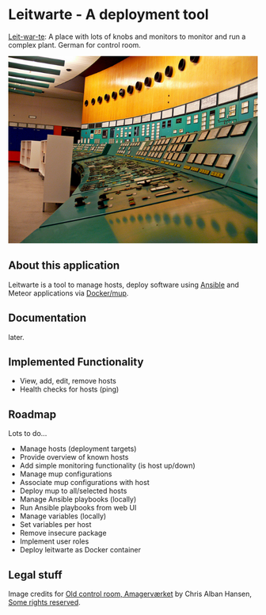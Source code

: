 # Leitwarte - A deployment tool 
[Leit-war-te](https://www.howtopronounce.com/german/leitwarte/): A place with lots of knobs and monitors to monitor and run a complex plant. German for control room. 

![Control Room](doc/img/controlroom.jpg)

## About this application
Leitwarte is a tool to manage hosts, deploy software using [Ansible](http://www.ansible.com/) and Meteor applications via [Docker/mup](https://github.com/arunoda/meteor-up).

## Documentation

later.

## Implemented Functionality

- View, add, edit, remove hosts
- Health checks for hosts (ping)

## Roadmap

Lots to do...

- Manage hosts (deployment targets)
- Provide overview of known hosts
- Add simple monitoring functionality (is host up/down)
- Manage mup configurations
- Associate mup configurations with host
- Deploy mup to all/selected hosts
- Manage Ansible playbooks (locally)
- Run Ansible playbooks from web UI
- Manage variables (locally)
- Set variables per host
- Remove insecure package
- Implement user roles
- Deploy leitwarte as Docker container

## Legal stuff

Image credits for [Old control room, Amagerværket](https://www.flickr.com/photos/chrisalban/15217591075/in/photolist-pbJ8DV-6yFtEQ-9heNod-aeS6DR-5GAAzH-5HVVA7-aeUUEo-LcStu-aeUR17-8wRCnr-9mSvA8-9mSwBB-5mLtF8-7SGUrP-7SLc4j-5mQHBd-a9WcZv-aadkD5-a9VWKa-5mQJFU-5mQMDG-6pZhsc-5mLuHg-4jyB6r-6hq6qH-5mQK3d-5mLuRV-dWKBKq-5mQK7j-dmtsHx-9FmLxa-4xXJjV-6yBo18-a9XtU5-5mLtwp-nUUL9h-6yBng4-6yFt4b-6yFtjY-6yFttu-6yFtnh-5mQMVu-cSbdeY-v2GNK-j2uT28-4jyB8D-4jCDKN-5mLx2x-5mLvmt-63FqNS) by Chris Alban Hansen, [Some rights reserved](https://creativecommons.org/licenses/by-sa/2.0/legalcode).

